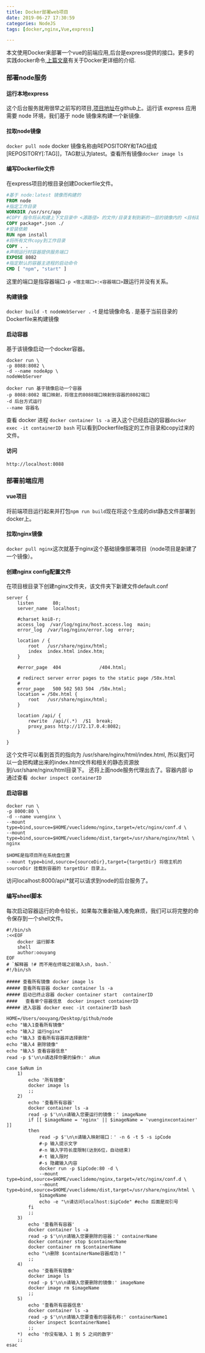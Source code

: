 ```yaml
---
title: Docker部署web项目
date: 2019-06-27 17:30:59
categories: NodeJS
tags: [docker,nginx,Vue,express]

---
```

本文使用Docker来部署一个vue的前端应用,后台是express提供的接口。更多的实践docker命令,[上篇文章](https://ouyangresume.github.io/2019/06/24/Docker-Base/#more)有关于Docker更详细的介绍.
<!--more-->
### 部署node服务
#### 运行本地express
这个后台服务就用很早之前写的项目,[项目地址](https://github.com/OuYangResume/node/tree/master/expressdemo)在github上。运行该 express 应用需要 node 环境，我们基于 node 镜像来构建一个新镜像.
#### 拉取node镜像
`docker pull node`
docker 镜像名称由REPOSITORY和TAG组成 [REPOSITORY[:TAG]]，TAG默认为latest。查看所有镜像`docker image ls`
#### 编写Dockerfile文件
在express项目的根目录创建Dockerfile文件。

``` Dockerfile
#基于 node:latest 镜像而构建的
FROM node
#指定工作目录
WORKDIR /usr/src/app
#COPY 指令将从构建上下文目录中 <源路径> 的文件/目录复制到新的一层的镜像内的 <目标路径> 位置。
COPY package*.json ./
#安装依赖
RUN npm install
#将所有文件copy到工作目录
COPY . .
#声明运行时容器提供服务端口
EXPOSE 8082
#指定默认的容器主进程的启动命令
CMD [ "npm", "start" ]
```
这里的端口是指容器端口`-p <宿主端口>:<容器端口>`跟运行并没有关系。
#### 构建镜像
`docker build -t nodeWebServer .`
-t 是给镜像命名 . 是基于当前目录的Dockerfile来构建镜像
#### 启动容器
基于该镜像启动一个docker容器。

``` 
docker run \
-p 8088:8082 \
-d --name nodeApp \
nodeWebServer
```
 	docker run 基于镜像启动一个容器
	-p 8088:8082 端口映射，将宿主的8088端口映射到容器的8082端口
	-d 后台方式运行
	--name 容器名 	
查看 docker 进程
`docker container ls -a`
进入这个已经启动的容器`docker exec -it containerID bash` 可以看到Dockerfile指定的工作目录和copy过来的文件。

#### 访问
`http://localhost:8088`
### 部署前端应用
#### vue项目
将前端项目运行起来并打包`npm run build`现在将这个生成的dist静态文件部署到docker上。
#### 拉取nginx镜像
`docker pull nginx`这次就基于nginx这个基础镜像部署项目（node项目是新建了一个镜像）。
#### 创建nginx config配置文件
在项目根目录下创建nginx文件夹，该文件夹下新建文件default.conf

``` 
server {
    listen       80;
    server_name  localhost;

    #charset koi8-r;
    access_log  /var/log/nginx/host.access.log  main;
    error_log  /var/log/nginx/error.log  error;

    location / {
        root   /usr/share/nginx/html;
        index  index.html index.htm;
    }

    #error_page  404              /404.html;

    # redirect server error pages to the static page /50x.html
    #
    error_page   500 502 503 504  /50x.html;
    location = /50x.html {
        root   /usr/share/nginx/html;
    }

    location /api/ {
        rewrite  /api/(.*)  /$1  break;
        proxy_pass http://172.17.0.4:8082;
    }

}
```
这个文件可以看到首页的指向为 /usr/share/nginx/html/index.html, 所以我们可以一会把构建出来的index.html文件和相关的静态资源放到/usr/share/nginx/html目录下。
还将上面node服务代理出去了。容器内部 ip 通过查看` docker inspect containerID`
#### 启动容器

```
docker run \
-p 8000:80 \
-d --name vuenginx \
--mount type=bind,source=$HOME/vueclidemo/nginx,target=/etc/nginx/conf.d \
--mount type=bind,source=$HOME/vueclidemo/dist,target=/usr/share/nginx/html \
nginx
```
```
$HOME是指项目所在系统盘位置
--mount type=bind,source={sourceDir},target={targetDir} 将宿主机的sourceDir 挂载到容器的 targetDir 目录上。
```
访问localhost:8000/api/*就可以请求到node的后台服务了。
#### 编写sheel脚本
每次启动容器运行的命令较长，如果每次重新输入难免麻烦，我们可以将完整的命令保存到一个shell文件。

``` shell
#!/bin/sh
:<<EOF
    docker 运行脚本
    shell
    author:oouyang
EOF
# `解释器 !# 而不用在终端之前输入sh, bash.`
#!/bin/sh

##### 查看所有镜像 docker image ls
##### 查看所有容器 docker container ls -a
##### 启动已终止容器 docker container start  containerID
####   查看单个容器信息  docker inspect containerID
##### 进入容器 docker exec -it containerID bash

HOME=/Users/oouyang/Desktop/github/node
echo "输入1查看所有镜像"
echo "输入2 运行nginx"
echo "输入3 查看所有容器并选择删除"
echo "输入4 删除镜像"
echo "输入5 查看容器信息"
read -p $'\n\n请选择你要的操作:' aNum

case $aNum in
    1)  
        echo '所有镜像'
        docker image ls
        ;;
    2) 
        echo '查看所有容器'
        docker container ls -a
        read -p $'\n\n请输入您要运行的镜像：' imageName
        if [[ $imageName = 'nginx' || $imageName = 'vuenginxcontainer' ]]
        then
            read -p $'\n\n请输入映射端口：' -n 6 -t 5 -s ipCode 
            #-p 输入提示文字
            #-n 输入字符长度限制(达到6位，自动结束)
            #-t 输入限时
            #-s 隐藏输入内容
            docker run -p $ipCode:80 -d \
            --mount type=bind,source=$HOME/vueclidemo/nginx,target=/etc/nginx/conf.d \
            --mount type=bind,source=$HOME/vueclidemo/dist,target=/usr/share/nginx/html \
            $imageName
            echo -e "\n请访问localhost:$ipCode" #echo 后面是双引号
        fi
        ;;
    3)  
        echo '查看所有容器'
        docker container ls -a
        read -p $'\n\n请输入您要删除的容器：' containerName
        docker container stop $containerName
        docker container rm $containerName
        echo "\n删除 $containerName容器成功！"
        ;;
    4)  
        echo '查看所有镜像'
        docker image ls
        read -p $'\n\n请输入您要删除的镜像:' imageName
        docker image rm $imageName
        ;;
    5)
        echo '查看所有容器信息'
        docker container ls -a
        read -p $'\n\n请输入您要查看的容器名称:' containerName1
        docker inspect $containerName1
        ;;
    *)  echo '你没有输入 1 到 5 之间的数字'
    ;;
esac

```
